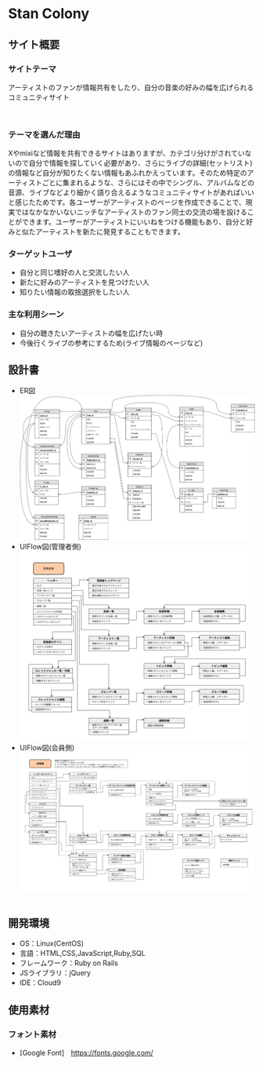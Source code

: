 # Stan Colony

## サイト概要
### サイトテーマ
アーティストのファンが情報共有をしたり、自分の音楽の好みの幅を広げられるコミュニティサイト

​
### テーマを選んだ理由
Xやmixiなど情報を共有できるサイトはありますが、カテゴリ分けがされていないので自分で情報を探していく必要があり、さらにライブの詳細(セットリスト)の情報など自分が知りたくない情報もあふれかえっています。そのため特定のアーティストごとに集まれるような、さらにはその中でシングル、アルバムなどの音源、ライブなどより細かく語り合えるようなコミュニティサイトがあればいいと感じたためです。各ユーザーがアーティストのページを作成できることで、現実ではなかなかいないニッチなアーティストのファン同士の交流の場を設けることができます。ユーザーがアーティストにいいねをつける機能もあり、自分と好みと似たアーティストを新たに発見することもできます。

### ターゲットユーザ
- 自分と同じ嗜好の人と交流したい人
- 新たに好みのアーティストを見つけたい人
- 知りたい情報の取捨選択をしたい人
​
### 主な利用シーン
- 自分の聴きたいアーティストの幅を広げたい時
- 今後行くライブの参考にするため(ライブ情報のページなど)
​
## 設計書
- ER図
![ER図](./er_diagram.png)
- UIFlow図(管理者側)
![UIFlow図(管理者側)](./ui_flows_admin.png)
- UIFlow図(会員側)
![UIFlow図(会員側)](./ui_flows_user.png)
​
## 開発環境
- OS：Linux(CentOS)
- 言語：HTML,CSS,JavaScript,Ruby,SQL
- フレームワーク：Ruby on Rails
- JSライブラリ：jQuery
- IDE：Cloud9
​
## 使用素材
### フォント素材
* [Google Font]　https://fonts.google.com/
